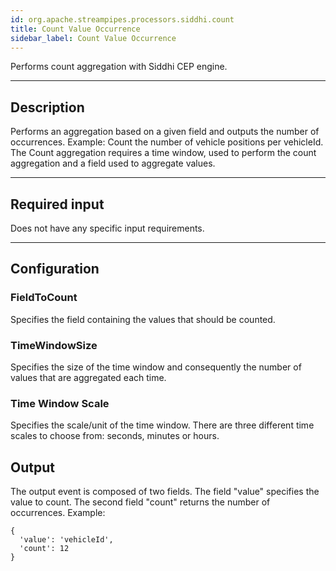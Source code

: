```yaml
---
id: org.apache.streampipes.processors.siddhi.count
title: Count Value Occurrence
sidebar_label: Count Value Occurrence
---
```


<!--
  ~ Licensed to the Apache Software Foundation (ASF) under one or more
  ~ contributor license agreements.  See the NOTICE file distributed with
  ~ this work for additional information regarding copyright ownership.
  ~ The ASF licenses this file to You under the Apache License, Version 2.0
  ~ (the "License"); you may not use this file except in compliance with
  ~ the License.  You may obtain a copy of the License at
  ~
  ~    http://www.apache.org/licenses/LICENSE-2.0
  ~
  ~ Unless required by applicable law or agreed to in writing, software
  ~ distributed under the License is distributed on an "AS IS" BASIS,
  ~ WITHOUT WARRANTIES OR CONDITIONS OF ANY KIND, either express or implied.
  ~ See the License for the specific language governing permissions and
  ~ limitations under the License.
  ~
  -->



Performs count aggregation with Siddhi CEP engine.

***

## Description

Performs an aggregation based on a given field and outputs the number of occurrences.
Example: Count the number of vehicle positions per vehicleId.
The Count aggregation requires a time window, used to perform the count aggregation and a field used to aggregate
values.

***

## Required input

Does not have any specific input requirements.

***

## Configuration

### FieldToCount    
Specifies the field containing the values that should be counted.

### TimeWindowSize  
Specifies the size of the time window and consequently the number of values that are aggregated each time. 

### Time Window Scale
Specifies the scale/unit of the time window. There are three different time scales to choose from: seconds, minutes or hours.

## Output
The output event is composed of two fields. The field "value" specifies the value to count.
The second field "count" returns the number of occurrences.
Example:
```
{
  'value': 'vehicleId', 
  'count': 12
}
```
